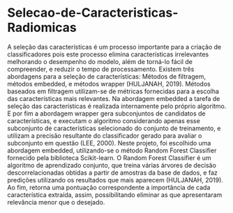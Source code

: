 # Selecao-de-Caracteristicas-Radiomicas

A seleção das características é um processo importante para a criação de classificadores pois este processo elimina características irrelevantes melhorando o desempenho do modelo, além de torná-lo fácil de compreender, e reduzir o tempo de processamento. Existem três abordagens para a seleção de características: Métodos de filtragem, métodos embedded, e métodos wrapper (HULJANAH, 2019). Métodos baseados em filtragem utilizam-se de métricas fornecidas para a escolha das características mais relevantes. Na abordagem embedded a tarefa de seleção das características é realizada internamente pelo próprio algoritmo. E por fim a abordagem wrapper gera subconjuntos de candidatos de características, e executam o algoritmo considerando apenas esse subconjunto de características selecionado do conjunto de treinamento, e utilizam a precisão resultante do classificador gerado para avaliar o subconjunto em questão (LEE, 2000).
Neste projeto, foi escolhido uma abordagem embedded, utilizando-se o método Random Forest Classifier fornecido pela biblioteca Scikit-learn. O Random Forest Classifier é um algoritmo de aprendizado conjunto, que treina várias árvores de decisão descorrelacionadas obtidas a partir de amostras da base de dados, e faz predições utilizando os resultados que mais aparecem (HULJANAH, 2019). Ao fim, retorna uma pontuação correspondente a importância de cada característica extraída, assim, possibilitando eliminar as que apresentaram relevância menor que o desejado.
